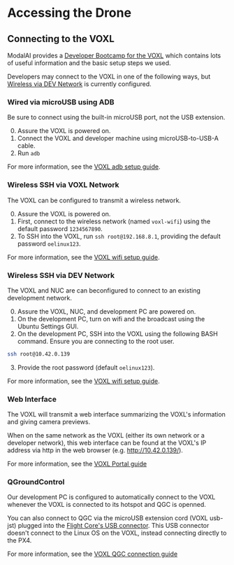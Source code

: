 # Accessing the Drone

## Connecting to the VOXL

ModalAI provides a [Developer Bootcamp for the VOXL](https://docs.modalai.com/voxl-developer-bootcamp/) which contains lots of useful information and the basic setup steps we used.

Developers may connect to the VOXL in one of the following ways, but [Wireless via DEV Network](#wireless-ssh-via-dev-network) is currently configured.

### Wired via microUSB using ADB

Be sure to connect using the built-in microUSB port, not the USB extension.

0. Assure the VOXL is powered on.
1. Connect the VOXL and developer machine using microUSB-to-USB-A cable.
2. Run `adb`

For more information, see the [VOXL adb setup guide](https://docs.modalai.com/setting-up-adb/).

### Wireless SSH via VOXL Network

The VOXL can be configured to transmit a wireless network.

0. Assure the VOXL is powered on.
1. First, connect to the wireless network (named `voxl-wifi`) using the default password `1234567890`.
2. To SSH into the VOXL, run `ssh root@192.168.8.1`, providing the default password `oelinux123`.

For more information, see the [VOXL wifi setup guide](https://docs.modalai.com/voxl-wifi-setup/).

### Wireless SSH via DEV Network

The VOXL and NUC are can beconfigured to connect to an existing development network.

0. Assure the VOXL, NUC, and development PC are powered on.
1. On the development PC, turn on wifi and the broadcast using the Ubuntu Settings GUI.
2. On the development PC, SSH into the VOXL using the following BASH command. Ensure you are connecting to the root user.
```bash
ssh root@10.42.0.139
```
3. Provide the root password (default `oelinux123`).

For more information, see the [VOXL wifi setup guide](https://docs.modalai.com/voxl-wifi-setup/).

### Web Interface

The VOXL will transmit a web interface summarizing the VOXL's information and giving camera previews.

When on the same network as the VOXL (either its own network or a developer network), this web interface can be found at the VOXL's IP address via http in the web browser (e.g. <http://10.42.0.139/>).

For more information, see the [VOXL Portal guide](https://docs.modalai.com/voxl-portal/)

### QGroundControl

Our development PC is configured to automatically connect to the VOXL whenever the VOXL is connected to its hotspot and QGC is openned.

You can also connect to QGC via the microUSB extension cord (VOXL usb-jst) plugged into the [Flight Core's USB connector](https://docs.modalai.com/voxl-flight-datasheet-connectors/#j1006---usb-connector). This USB connector doesn't connect to the Linux OS on the VOXL, instead connecting directly to the PX4.

For more information, see the [VOXL QGC connection guide](https://docs.modalai.com/qgc-wifi/)